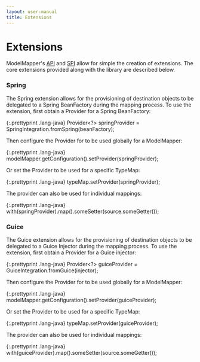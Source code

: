 ```yaml
---
layout: user-manual
title: Extensions
---
```


# Extensions

ModelMapper's [API](/user-manual/api-overview/) and [SPI](/user-manual/spi-overview/) allow for simple the creation of extensions. The core extensions provided along with the library are described below.

### Spring

The Spring extension allows for the provisioning of destination objects to be delegated to a Spring BeanFactory during the mapping process. To use the extension, first obtain a Provider for a Spring BeanFactory:

{:.prettyprint .lang-java}
	Provider<?> springProvider = SpringIntegration.fromSpring(beanFactory);

Then configure the Provider for to be used globally for a ModelMapper:

{:.prettyprint .lang-java}
	modelMapper.getConfiguration().setProvider(springProvider);

Or set the Provider to be used for a specific TypeMap:

{:.prettyprint .lang-java}
	typeMap.setProvider(springProvider);

The provider can also be used for individual mappings:

{:.prettyprint .lang-java}
	with(springProvider).map().someSetter(source.someGetter());

### Guice

The Guice extension allows for the provisioning of destination objects to be delegated to a Guice Injector during the mapping process. To use the extension, first obtain a Provider for a Guice injector:

{:.prettyprint .lang-java}
	Provider<?> guiceProvider = GuiceIntegration.fromGuice(injector);

Then configure the Provider for to be used globally for a ModelMapper:

{:.prettyprint .lang-java}
	modelMapper.getConfiguration().setProvider(guiceProvider);

Or set the Provider to be used for a specific TypeMap:

{:.prettyprint .lang-java}
	typeMap.setProvider(guiceProvider);

The provider can also be used for individual mappings:

{:.prettyprint .lang-java}
	with(guiceProvider).map().someSetter(source.someGetter());
